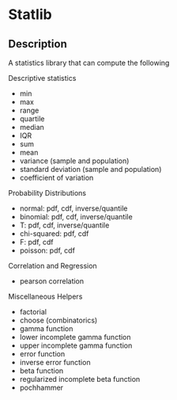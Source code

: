 # Statlib

## Description
A statistics library that can compute the following

Descriptive statistics
 - min
 - max
 - range
 - quartile
 - median
 - IQR
 - sum
 - mean
 - variance (sample and population)
 - standard deviation (sample and population)
 - coefficient of variation

Probability Distributions
 - normal: pdf, cdf, inverse/quantile
 - binomial: pdf, cdf, inverse/quantile
 - T: pdf, cdf, inverse/quantile
 - chi-squared: pdf, cdf
 - F: pdf, cdf
 - poisson: pdf, cdf

Correlation and Regression
 - pearson correlation

Miscellaneous Helpers
 - factorial
 - choose (combinatorics)
 - gamma function
 - lower incomplete gamma function
 - upper incomplete gamma function
 - error function
 - inverse error function
 - beta function
 - regularized incomplete beta function
 - pochhammer